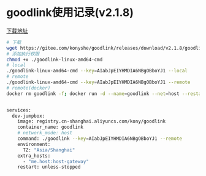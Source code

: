 # goodlink使用记录(v2.1.8)

[下载地址](https://gitee.com/konyshe/goodlink/releases/download/v2.1.8/goodlink-linux-amd64-cmd.zip)

```bash
# 下载
wget https://gitee.com/konyshe/goodlink/releases/download/v2.1.8/goodlink-linux-amd64-cmd.zip
# 添加执行权限
chmod +x ./goodlink-linux-amd64-cmd
# local
./goodlink-linux-amd64-cmd --key=AIabJpEIYHMDIA6NBgOBboYJ1 --local
# remote
./goodlink-linux-amd64-cmd --key=AIabJpEIYHMDIA6NBgOBboYJ1 --remote
# remote(docker)
docker rm goodlink -f; docker run -d --name=goodlink --net=host --restart=always registry.cn-shanghai.aliyuncs.com/kony/goodlink --key=AIabJpEIYHMDIA6NBgOBboYJ1 --remote

```

```bash

services:
  dev-jumpbox:
    image: registry.cn-shanghai.aliyuncs.com/kony/goodlink
    container_name: goodlink
    # network_mode: host
    command: ./goodlink --key=AIabJpEIYHMDIA6NBgOBboYJ1 --remote
    environment:
      TZ: "Asia/Shanghai"
    extra_hosts:
      - "me.host:host-gateway"
    restart: unless-stopped

```
